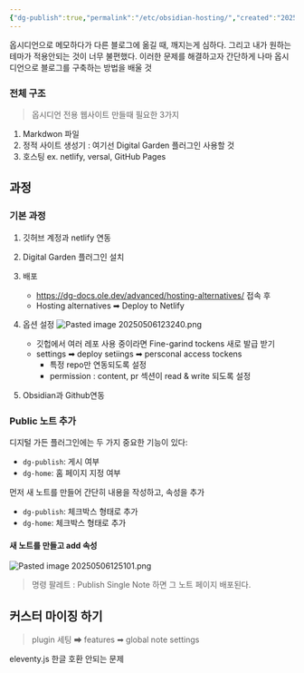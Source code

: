```yaml
---
{"dg-publish":true,"permalink":"/etc/obsidian-hosting/","created":"2025-05-07T09:21:29.566+09:00","updated":"2025-05-08T09:35:58.305+09:00"}
---
```



옵시디언으로 메모하다가 다른 블로그에 옮길 때, 깨지는게 심하다. 그리고 내가 원하는 테마가 적용안되는 것이 너무 불편했다.
이러한 문제를 해결하고자 간단하게 나마 옵시디언으로 블로그를 구축하는 방법을 배울 것 

### 전체 구조 
>옵시디언 전용 웹사이트 만들때 필요한 3가지 

1. Markdwon 파일
2. 정적 사이트 생성기 : 여기선 Digital Garden 플러그인 사용할 것
3. 호스팅 ex. netlify, versal, GitHub Pages 


## 과정 

### 기본 과정 
1. 깃허브 계정과 netlify 연동
2. Digital Garden 플러그인 설치
3. 배포 
	- https://dg-docs.ole.dev/advanced/hosting-alternatives/ 접속 후 
	- Hosting alternatives ➡ Deploy to Netlify

4. 옵션 설정
		![Pasted image 20250506123240.png](/img/user/image/Pasted%20image%2020250506123240.png)
	- 깃헙에서 여러 레포 사용 중이라면 Fine-garind tockens 새로 발급 받기 
	- settings ➡ deploy setiings ➡ persconal access tockens
		- 특정 repo만 연동되도록 설정
		- permission : content, pr 섹션이 read & write 되도록 설정
5. Obsidian과 Github연동


### Public 노트 추가 

디지털 가든 플러그인에는 두 가지 중요한 기능이 있다:

- `dg-publish`: 게시 여부
- `dg-home`: 홈 페이지 지정 여부

먼저 새 노트를 만들어 간단히 내용을 작성하고, 속성을 추가

- `dg-publish`: 체크박스 형태로 추가
- `dg-home`: 체크박스 형태로 추가

#### 새 노트를 만들고 add 속성 
![Pasted image 20250506125101.png](/img/user/image/Pasted%20image%2020250506125101.png)
> 명령 팔레트 : Publish Single Note 하면 그 노트 페이지 배포된다.


## 커스터 마이징 하기 

>plugin 세팅 ➡ features ➡ global note settings


eleventy.js 한글 호환 안되는 문제 






